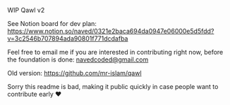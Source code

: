 WIP Qawl v2

See Notion board for dev plan: https://www.notion.so/naved/0321e2baca694da0947e06000e5d5fdd?v=3c2546b707894ada90801f771dcdafba

Feel free to email me if you are interested in contributing right now, before the foundation is done: navedcoded@gmail.com

Old version: https://github.com/mr-islam/qawl

Sorry this readme is bad, making it public quickly in case people want to contribute early ♥
